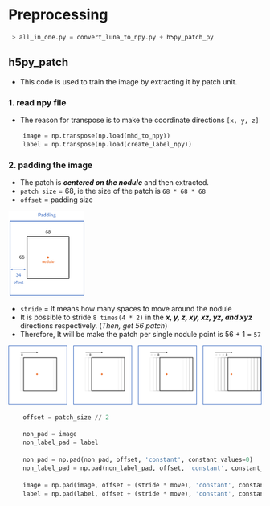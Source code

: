 # Preprocessing
```python
 > all_in_one.py = convert_luna_to_npy.py + h5py_patch_py
```

## h5py_patch
* This code is used to train the image by extracting it by patch unit.

### 1. read npy file
* The reason for transpose is to make the coordinate directions `[x, y, z]`
```python
    image = np.transpose(np.load(mhd_to_npy))
    label = np.transpose(np.load(create_label_npy))
```

### 2. padding the image
* The patch is ***centered on the nodule*** and then extracted.
* `patch size` = 68, ie the size of the patch is `68 * 68 * 68` 
* `offset` = padding size

<img src="/assests/patch.png" width="30%">

* `stride` = It means how many spaces to move around the nodule
* It is possible to stride `8 times(4 * 2)` in the ***x, y, z, xy, xz, yz, and xyz*** directions respectively. (*Then, get 56 patch*)
* Therefore, It will be make the patch per single nodule point is 56 + 1 = `57`

![stride](/assests/stride.png)

```python
    offset = patch_size // 2

    non_pad = image
    non_label_pad = label

    non_pad = np.pad(non_pad, offset, 'constant', constant_values=0)
    non_label_pad = np.pad(non_label_pad, offset, 'constant', constant_values=0)

    image = np.pad(image, offset + (stride * move), 'constant', constant_values=0)
    label = np.pad(label, offset + (stride * move), 'constant', constant_values=0)
```


